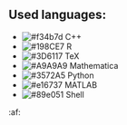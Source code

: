 ## Used languages:

* ![#f34b7d](https://via.placeholder.com/15/f03c15/000000?text=+) C++
* ![#198CE7](https://via.placeholder.com/15/198CE7/000000?text=+) R
* ![#3D6117](https://via.placeholder.com/15/3D6117/000000?text=+) TeX
* ![#A9A9A9](https://via.placeholder.com/15/A9A9A9/000000?text=+) Mathematica
* ![#3572A5](https://via.placeholder.com/15/3572A5/000000?text=+) Python
* ![#e16737](https://via.placeholder.com/15/e16737/000000?text=+) MATLAB
* ![#89e051](https://via.placeholder.com/15/89e051/000000?text=+) Shell

:af:
